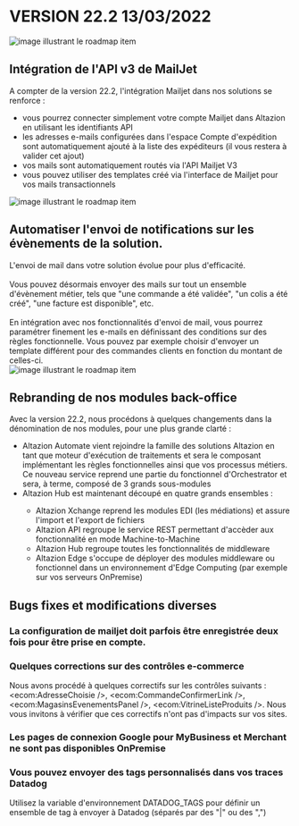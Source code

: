 <div class='releaseNotesVersion'>
<div class='titreEtDate'><h1>VERSION 22.2 <span class='date-release'>13/03/2022</span></h1></div>
<div class='releasesImportantes'>
<!-- item 15247 -->
<div class='roadmapItem'>
<div class='image'><img src='' alt='image illustrant le roadmap item' /></div>
<div class='titre'><h2>Intégration de l'API v3 de MailJet</h2></div>
<div class='description'><div>A compter de la version 22.2, l'intégration Mailjet dans nos solutions se renforce :&nbsp; </div><div><ul><li>vous pourrez connecter simplement votre compte Mailjet dans Altazion en utilisant les identifiants API </li><li>les adresses e-mails configurées dans l'espace Compte d'expédition sont automatiquement ajouté à la liste des expéditeurs (il vous restera à valider cet ajout) </li><li>vos mails sont automatiquement routés via l'API Mailjet V3 </li><li>vous pouvez utiliser des templates créé via l'interface de Mailjet pour vos mails transactionnels </li> </ul> </div></div>
</div>
<!-- item 15248 -->
<div class='roadmapItem'>
<div class='image'><img src='' alt='image illustrant le roadmap item' /></div>
<div class='titre'><h2>Automatiser l'envoi de notifications sur les évènements de la solution.</h2></div>
<div class='description'><div>L'envoi de mail dans votre solution évolue pour plus d'efficacité. </div><div><br> </div><div>Vous pouvez désormais envoyer des mails sur tout un ensemble d'évènement métier, tels que &quot;une commande a été validée&quot;, &quot;un colis a été créé&quot;, &quot;une facture est disponible&quot;, etc. </div><div><br> </div><div>En intégration avec nos fonctionnalités d'envoi de mail, vous pourrez paramétrer finement les e-mails en définissant des conditions sur des règles fonctionnelle. Vous pouvez par exemple choisir d'envoyer un template différent pour des commandes clients en fonction du montant de celles-ci. </div><div> </div></div>
</div>
<!-- item 15868 -->
<div class='roadmapItem'>
<div class='image'><img src='' alt='image illustrant le roadmap item' /></div>
<div class='titre'><h2>Rebranding de nos modules back-office</h2></div>
<div class='description'><div>Avec la version 22.2, nous procédons à quelques changements dans la dénomination de nos modules, pour une plus grande clarté : </div><div><ul><li>Altazion Automate vient rejoindre la famille des solutions Altazion en tant que moteur d'exécution de traitements et sera le composant implémentant les règles fonctionnelles ainsi que vos processus métiers. Ce nouveau service reprend une partie du fonctionnel d'Orchestrator et sera, à terme, composé de 3 grands sous-modules </li><li>Altazion Hub est maintenant découpé en quatre grands ensembles : </li><ul><li>Altazion Xchange reprend les modules EDI (les médiations) et assure l'import et l'export de fichiers </li><li>Altazion API regroupe le service REST permettant d'accèder aux fonctionnalité en mode Machine-to-Machine </li><li>Altazion Hub regroupe toutes les fonctionnalités de middleware </li><li>Altazion Edge s'occupe de déployer des modules middleware ou fonctionnel dans un environnement d'Edge Computing (par exemple sur vos serveurs OnPremise) </li> </ul> </ul> </div></div>
</div>
</div>
<h2>Bugs fixes et modifications diverses</h2>
<div class='bugsEtMod'>
<div class='correctionsOuMod'>
<div class='titre'><h3>La configuration de mailjet doit parfois être enregistrée deux fois pour être prise en compte.</h3></div>
</div>
<div class='correctionsOuMod'>
<div class='titre'><h3>Quelques corrections sur des contrôles e-commerce</h3></div>
<div class='description'><div>Nous avons procédé à quelques correctifs sur les contrôles suivants : &lt;ecom:AdresseChoisie /&gt;, &lt;ecom:CommandeConfirmerLink /&gt;, &lt;ecom:MagasinsEvenementsPanel /&gt;, &lt;ecom:VitrineListeProduits /&gt;. Nous vous invitons à vérifier que ces correctifs n'ont pas d'impacts sur vos sites. </div></div>
</div>
<div class='correctionsOuMod'>
<div class='titre'><h3>Les pages de connexion Google pour MyBusiness et Merchant ne sont pas disponibles OnPremise</h3></div>
</div>
<div class='correctionsOuMod'>
<div class='titre'><h3>Vous pouvez envoyer des tags personnalisés dans vos traces Datadog</h3></div>
<div class='description'><div>Utilisez la variable d'environnement DATADOG_TAGS pour définir un ensemble de tag à envoyer à Datadog (séparés par des &quot;|&quot; ou des &quot;,&quot;) </div></div>
</div>
</div>
</div>

